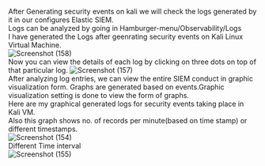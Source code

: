 After Generating security events on kali we will check the logs generated by it in our configures Elastic SIEM.
<br>
Logs can be analyzed by going in Hamburger-menu/Observability/Logs
<br>
I have generated the Logs after geenrating security events on Kali Linux Virtual Machine.<br>
![Screenshot (158)](https://github.com/ishaa-09/SIEM-/assets/123836464/af3e50dd-9e1a-40dc-8098-34ebe786e2d5)
<br>
Now you can view the details of each log by clicking on three dots on top of that particular log.
![Screenshot (157)](https://github.com/ishaa-09/SIEM-/assets/123836464/70be8656-3caf-406f-8a0a-6a26bf152bab)
<br>
After analyzing log entries, we can view the entire SIEM conduct in graphic visualization form. Graphs are generated based on events.Graphic visualization setting is done to view the form of graphs.
<br>
Here are my graphical generated logs for security events taking place in Kali VM.
<br>
Also this graph shows no. of records per minute(based on time stamp) or different timestamps.
<br>
![Screenshot (154)](https://github.com/ishaa-09/SIEM-/assets/123836464/c21efe79-1a0e-48ef-bb4f-b640043ad0ea)
<br>
Different Time interval<br>
![Screenshot (155)](https://github.com/ishaa-09/SIEM-/assets/123836464/826bd37f-e7de-4a4d-a39c-40a31132b469)





